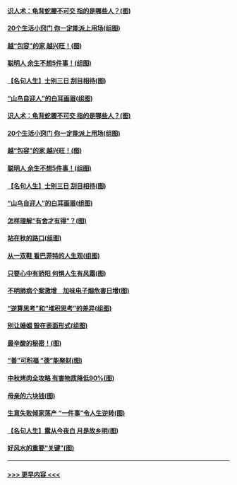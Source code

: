 #### [识人术：龟背蛇腰不可交 指的是哪些人？(图)](../pages/p8/907503.md?t=09161922) 
#### [20个生活小窍门 你一定能派上用场(组图)](../pages/p8/907510.md?t=09161922) 
#### [越“包容”的家 越兴旺！(图)](../pages/p8/907328.md?t=09161922) 
#### [聪明人 余生不想5件事！(组图)](../pages/p8/907364.md?t=09161922) 
#### [【名句人生】士别三日 刮目相待(图)](../pages/p8/906988.md?t=09161922) 
#### [“山鸟自迎人”的白耳画眉(组图)](../pages/p8/907332.md?t=09161922) 
#### [识人术：龟背蛇腰不可交 指的是哪些人？(图)](../pages/p8/907503.md?t=09161922) 
#### [20个生活小窍门 你一定能派上用场(组图)](../pages/p8/907510.md?t=09161922) 
#### [越“包容”的家 越兴旺！(图)](../pages/p8/907328.md?t=09161922) 
#### [聪明人 余生不想5件事！(组图)](../pages/p8/907364.md?t=09161922) 
#### [【名句人生】士别三日 刮目相待(图)](../pages/p8/906988.md?t=09161922) 
#### [“山鸟自迎人”的白耳画眉(组图)](../pages/p8/907332.md?t=09161922) 
#### [怎样理解“有舍才有得”？(图)](../pages/p8/906872.md?t=09161922) 
#### [站在秋的路口(组图)](../pages/p8/906914.md?t=09161922) 
#### [从一双鞋 看巴菲特的人生观(组图)](../pages/p8/907311.md?t=09161922) 
#### [只要心中有骄阳 何惧人生有风霜(图)](../pages/p8/907320.md?t=09161922) 
#### [不明肺病个案激增　加味电子烟危害日增(图)](../pages/p8/907307.md?t=09161922) 
#### [“逆算思考”和“堆积思考”的差异(组图)](../pages/p8/907229.md?t=09161922) 
#### [别让婚姻 毁在表面形式(组图)](../pages/p8/907118.md?t=09161922) 
#### [最辛酸的秘密！(图)](../pages/p8/906327.md?t=09161922) 
#### [“善”可积福 “德”能聚财(图)](../pages/p8/906906.md?t=09161922) 
#### [中秋烤肉全攻略 有害物质降低90%(图)](../pages/p8/907227.md?t=09161922) 
#### [母亲的六块钱(图)](../pages/p8/907107.md?t=09161922) 
#### [生意失败倾家荡产 “一件事”令人生逆转(图)](../pages/p8/907101.md?t=09161922) 
#### [【名句人生】露从今夜白 月是故乡明(图)](../pages/p8/906558.md?t=09161922) 
#### [好风水的重要“关键”(图)](../pages/p8/907087.md?t=09161922) 

----
#### [ >>> 更早内容 <<< ](../indexes/p8-earlier.md)
